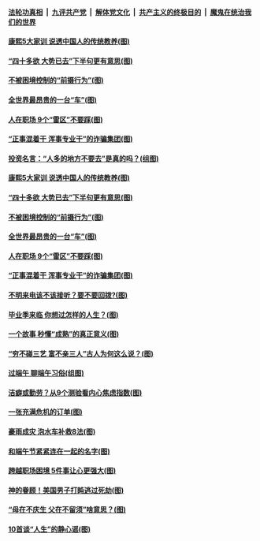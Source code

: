 ####  [法轮功真相](../../../../basic/blob/master/README.md?t=06280331) &nbsp;|&nbsp; [九评共产党](../../../../9ping.md/blob/master/README.md?t=06280331) &nbsp;|&nbsp; [解体党文化](../../../../jtdwh.md/blob/master/README.md?t=06280331)  &nbsp;|&nbsp; [共产主义的终极目的](../../../../gczydzjmd.md/blob/master/README.md?t=06280331) &nbsp;|&nbsp; [魔鬼在统治我们的世界](../../../../mgztzwmdsj.md/blob/master/README.md?t=06280331) 

#### [康熙5大家训 说透中国人的传统教养(图)](../pages/p8/937696.md?t=06280331) 

#### [“四十多欲 大势已去”下半句更有意思(图)](../pages/p8/937811.md?t=06280331) 

#### [不被困境控制的“前摄行为”(图)](../pages/p8/937145.md?t=06280331) 

#### [全世界最昂贵的一台“车”(图)](../pages/p8/937477.md?t=06280331) 

#### [人在职场 9个“雷区”不要踩(图)](../pages/p8/937766.md?t=06280331) 

#### [“正事混着干 浑事专业干”的诈骗集团(图)](../pages/p8/937732.md?t=06280331) 

#### [投资名言：“人多的地方不要去”是真的吗？(组图)](../pages/p8/937855.md?t=06280331) 

#### [康熙5大家训 说透中国人的传统教养(图)](../pages/p8/937696.md?t=06280331) 

#### [“四十多欲 大势已去”下半句更有意思(图)](../pages/p8/937811.md?t=06280331) 

#### [不被困境控制的“前摄行为”(图)](../pages/p8/937145.md?t=06280331) 

#### [全世界最昂贵的一台“车”(图)](../pages/p8/937477.md?t=06280331) 

#### [人在职场 9个“雷区”不要踩(图)](../pages/p8/937766.md?t=06280331) 

#### [“正事混着干 浑事专业干”的诈骗集团(图)](../pages/p8/937732.md?t=06280331) 

#### [不明来电该不该接听？要不要回拨?(图)](../pages/p8/936929.md?t=06280331) 

#### [毕业季来临 你想过怎样的人生？(图)](../pages/p8/937661.md?t=06280331) 

#### [一个故事 秒懂“成熟”的真正意义(图)](../pages/p8/936405.md?t=06280331) 

#### [“穷不碰三艺 富不亲三人”古人为何这么说？(图)](../pages/p8/937602.md?t=06280331) 

#### [过端午 聊端午习俗(组图)](../pages/p8/937246.md?t=06280331) 

#### [洁癖或勤劳？从9个测验看内心焦虑指数(图)](../pages/p8/937558.md?t=06280331) 

#### [一张充满危机的订单(图)](../pages/p8/936981.md?t=06280331) 

#### [豪雨成灾 泡水车补救8法(图)](../pages/p8/937526.md?t=06280331) 

#### [和端午节紧紧连在一起的名字(图)](../pages/p8/937448.md?t=06280331) 

#### [跨越职场困境 5件事让心更强大(图)](../pages/p8/937375.md?t=06280331) 

#### [神的眷顾！美国男子打盹逃过死劫(图)](../pages/p8/936985.md?t=06280331) 

#### [“母在不庆生 父在不留须”啥意思？(图)](../pages/p8/937234.md?t=06280331) 

#### [10首谈“人生”的静心谣(图)](../pages/p8/936965.md?t=06280331) 

